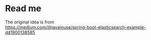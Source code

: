 # Read me

The original idea is from  
https://medium.com/@javainuse/spring-boot-elasticsearch-example-dd1900138585